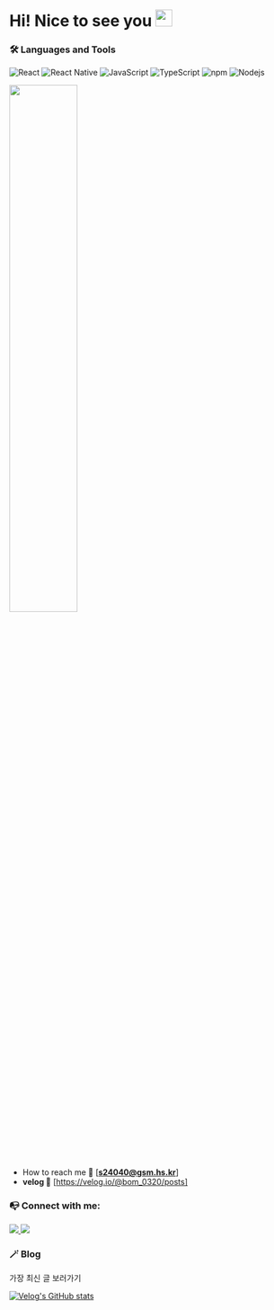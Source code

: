 <h1> Hi! Nice to see you <img src="https://emojis.slackmojis.com/emojis/images/1531849430/4246/blob-sunglasses.gif?1531849430" width="30"/></h1>

<h3 >🛠 Languages and Tools</h3>
<p>
  <img alt="React" src="https://img.shields.io/badge/-React-45b8d8?style=flat-square&logo=react&logoColor=white" />
  <img alt="React Native" src="https://img.shields.io/badge/-React%20Native-61DAFB?style=flat-square&logo=react&logoColor=white" />
  <img alt="JavaScript" src="https://img.shields.io/badge/-JavaScript-F7DF1E?style=flat-square&logo=javascript&logoColor=black" />
  <img alt="TypeScript" src="https://img.shields.io/badge/-TypeScript-007ACC?style=flat-square&logo=typescript&logoColor=white" />
  <img alt="npm" src="https://img.shields.io/badge/-NPM-CB3837?style=flat-square&logo=npm&logoColor=white" />
  <img alt="Nodejs" src="https://img.shields.io/badge/-Nodejs-43853d?style=flat-square&logo=Node.js&logoColor=white" />
</p>

<img width="49%" src="https://github-readme-stats.vercel.app/api?username=bom0320&show_icons=true&theme=gotham" />

- How to reach me :envelope_with_arrow:  [**s24040@gsm.hs.kr**]
- **velog 📗** [https://velog.io/@bom_0320/posts]

  
<h3 align="left">📭 Connect with me:</h3>
<p align="left">
<a href="https://www.instagram.com/b0m_0320/">
  <img src="https://img.shields.io/badge/Instagram-E4405F?style=flat-square&logo=Instagram&logoColor=white&link=https://www.instagram.com/b0m_0320/"/>
</a>
<a href="mailto:s24040@gsm.hs.kr">
  <img src="https://img.shields.io/badge/Gmail-d14836?style=flat-square&logo=Gmail&logoColor=white"/>
</a>

</p>

 <h3 >🪄 Blog </h3>
<p>가장 최신 글 보러가기<p>

[![Velog's GitHub stats](https://velog-readme-stats.vercel.app/api?name=bom_0320&color=dark)](https://velog.io/@bom_0320/posts)


